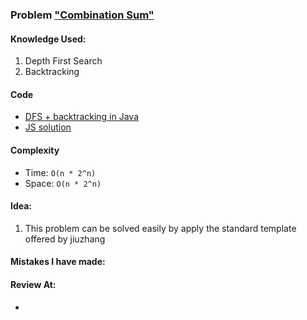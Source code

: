 ### Problem  ["Combination Sum"](https://leetcode.com/problems/combination-sum/description/)

#### Knowledge Used:
1.  Depth First Search
2.  Backtracking

#### Code
-   [DFS + backtracking in Java](./Solution.java)
-   [JS solution](./Solution.js)

#### Complexity
-   Time: `O(n * 2^n)`
-   Space: `O(n * 2^n)`

#### Idea:
1.  This problem can be solved easily by apply the standard template offered by jiuzhang

#### Mistakes I have made:

#### Review At:
-   
